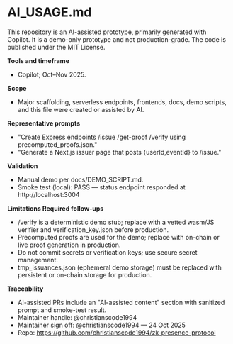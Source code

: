# AI_USAGE.md

This repository is an AI-assisted prototype, primarily generated with Copilot. It is a demo-only prototype and not production-grade. The code is published under the MIT License.

**Tools and timeframe**
- Copilot; Oct–Nov 2025.

**Scope**
- Major scaffolding, serverless endpoints, frontends, docs, demo scripts, and this file were created or assisted by AI.

**Representative prompts**
- "Create Express endpoints /issue /get-proof /verify using precomputed_proofs.json."
- "Generate a Next.js issuer page that posts {userId,eventId} to /issue."

**Validation**
- Manual demo per docs/DEMO_SCRIPT.md.
- Smoke test (local): PASS — status endpoint responded at http://localhost:3004

**Limitations Required follow-ups**
- /verify is a deterministic demo stub; replace with a vetted wasm/JS verifier and verification_key.json before production.
- Precomputed proofs are used for the demo; replace with on-chain or live proof generation in production.
- Do not commit secrets or verification keys; use secure secret management.
- tmp_issuances.json (ephemeral demo storage) must be replaced with persistent or on-chain storage for production.

**Traceability**
- AI-assisted PRs include an "AI-assisted content" section with sanitized prompt and smoke-test result.
- Maintainer handle: @christianscode1994
- Maintainer sign off: @christianscode1994 — 24 Oct 2025
- Repo: https://github.com/christianscode1994/zk-presence-protocol

